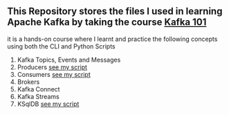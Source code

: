 ## This Repository stores the files I used in learning Apache Kafka by taking the course [Kafka 101](https://developer.confluent.io/courses/apache-kafka/events/)
it is a hands-on course where I learnt and practice the following concepts using both the CLI and Python Scripts
1. Kafka Topics, Events and Messages
2. Producers [see my script](sales_producer.py)
3. Consumers [see my script](sales_consumer.py)
4. Brokers
5. Kafka Connect
6. Kafka Streams
7. KSqlDB [see my script](ksqldb.sql)
